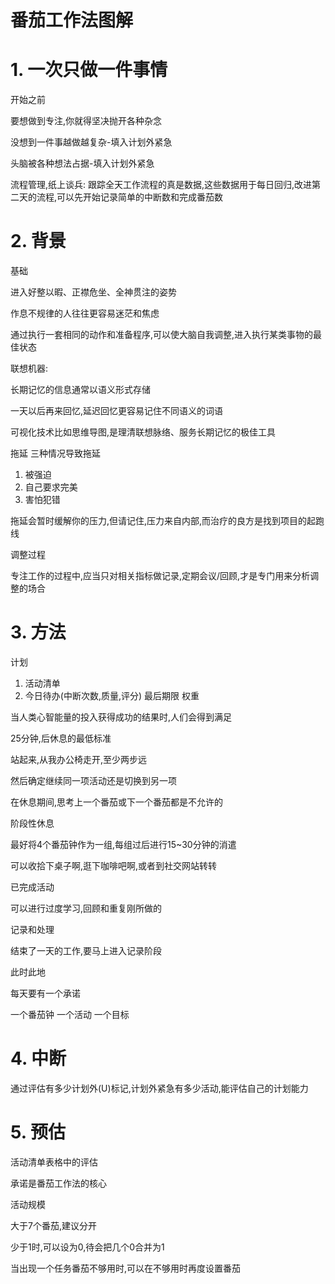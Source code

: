 # 番茄工作法图解

# 1. 一次只做一件事情

开始之前

要想做到专注,你就得坚决抛开各种杂念

没想到一件事越做越复杂-填入计划外紧急

头脑被各种想法占据-填入计划外紧急

流程管理,纸上谈兵: 跟踪全天工作流程的真是数据,这些数据用于每日回归,改进第二天的流程,可以先开始记录简单的中断数和完成番茄数

# 2. 背景

基础

进入好整以暇、正襟危坐、全神贯注的姿势

作息不规律的人往往更容易迷茫和焦虑

通过执行一套相同的动作和准备程序,可以使大脑自我调整,进入执行某类事物的最佳状态

联想机器: 

长期记忆的信息通常以语义形式存储

一天以后再来回忆,延迟回忆更容易记住不同语义的词语

可视化技术比如思维导图,是理清联想脉络、服务长期记忆的极佳工具

拖延 三种情况导致拖延

1. 被强迫
2. 自己要求完美
3. 害怕犯错

拖延会暂时缓解你的压力,但请记住,压力来自内部,而治疗的良方是找到项目的起跑线

调整过程

专注工作的过程中,应当只对相关指标做记录,定期会议/回顾,才是专门用来分析调整的场合

# 3. 方法

计划

1. 活动清单
2. 今日待办(中断次数,质量,评分) 最后期限 权重

当人类心智能量的投入获得成功的结果时,人们会得到满足

25分钟,后休息的最低标准

站起来,从我办公椅走开,至少两步远

然后确定继续同一项活动还是切换到另一项

在休息期间,思考上一个番茄或下一个番茄都是不允许的

阶段性休息

最好将4个番茄钟作为一组,每组过后进行15~30分钟的消遣

可以收拾下桌子啊,逛下咖啡吧啊,或者到社交网站转转

已完成活动

可以进行过度学习,回顾和重复刚所做的

记录和处理

结束了一天的工作,要马上进入记录阶段

此时此地

每天要有一个承诺

一个番茄钟 一个活动 一个目标

# 4. 中断

通过评估有多少计划外(U)标记,计划外紧急有多少活动,能评估自己的计划能力

# 5. 预估

活动清单表格中的评估

承诺是番茄工作法的核心

活动规模

大于7个番茄,建议分开

少于1时,可以设为0,待会把几个0合并为1

当出现一个任务番茄不够用时,可以在不够用时再度设置番茄

